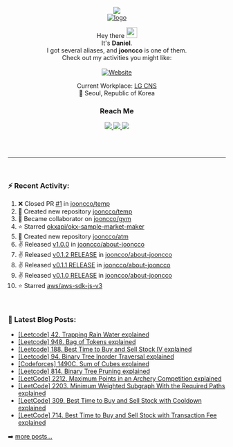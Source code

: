 
<p align="center">
  <img src="https://capsule-render.vercel.app/api?type=waving&color=gradient"><br/>
  <a href="https://jooncco.me"><img src="https://i.ibb.co/N2jDKfK/logo.png" alt="logo" border="0"/></a>
</p>

<p align="center">
  Hey there <img src="https://media.giphy.com/media/hvRJCLFzcasrR4ia7z/giphy.gif" width="25"><br/>
  It's <b>Daniel</b>.<br/>
  I got several aliases, and <b>jooncco</b> is one of them.<br/>
  Check out my activities you might like:<br/><br/>
  <a href="https://jooncco.me">
    <img alt="Website" src="https://img.shields.io/website?down_color=inactive&down_message=jooncco.me&style=flat-square&up_color=9cf&up_message=jooncco.me&url=https://jooncco.me">
  </a><br/>
</p>

<p align="center">
  Current Workplace: <a href="https://www.lgcns.com/">LG CNS</a><br/>
  📍 Seoul, Republic of Korea
</p>

<h3 align="center">Reach Me</h3>
<p align="center">
  <a href="https://www.linkedin.com/in/jooncco">
    <img src="https://img.shields.io/badge/LinkedIn-0A66C2?style=flat-square&logo=LinkedIn&logoColor=white"/>
  </a>
  <a href="mailto:jooncco.g@gmail.com">
    <img src="https://img.shields.io/badge/Gmail-EA4335?style=flat-square&logo=Gmail&logoColor=white"/>
  </a>
  <a href="https://instagram.com/jooncco">
    <img src="https://img.shields.io/badge/instagram-E4405F?style=flat-square&logo=instagram&logoColor=white"/>
  </a>
</p>
<br />
<br />

<hr />

<br />

### ⚡ Recent Activity:

<!--RECENT_ACTIVITY:start-->
1. ❌ Closed PR [#1](https://github.com/jooncco/temp/pull/1) in [jooncco/temp](https://github.com/jooncco/temp)
2. 📔 Created new repository [jooncco/temp](https://github.com/jooncco/temp)
3. 🤝 Became collaborator on [jooncco/gym](https://github.com/jooncco/gym)
4. ⭐ Starred [okxapi/okx-sample-market-maker](https://github.com/okxapi/okx-sample-market-maker)
5. 📔 Created new repository [jooncco/atm](https://github.com/jooncco/atm)
6. ✌️ Released [v1.0.0](https://github.com/jooncco/about-jooncco/releases/tag/v1.0.0) in [jooncco/about-jooncco](https://github.com/jooncco/about-jooncco)
7. ✌️ Released [v0.1.2 RELEASE](https://github.com/jooncco/about-jooncco/releases/tag/v0.1.2) in [jooncco/about-jooncco](https://github.com/jooncco/about-jooncco)
8. ✌️ Released [v0.1.1 RELEASE](https://github.com/jooncco/about-jooncco/releases/tag/v0.1.1) in [jooncco/about-jooncco](https://github.com/jooncco/about-jooncco)
9. ✌️ Released [v0.1.0 RELEASE](https://github.com/jooncco/about-jooncco/releases/tag/v0.1.0) in [jooncco/about-jooncco](https://github.com/jooncco/about-jooncco)
10. ⭐ Starred [aws/aws-sdk-js-v3](https://github.com/aws/aws-sdk-js-v3)
<!--RECENT_ACTIVITY:end-->

<br />

### 📕 Latest Blog Posts:

<!-- BLOG-POST-LIST:START -->
- [[Leetcode] 42. Trapping Rain Water explained](https://jooncco.github.io/competitive-programming/leetcode-42/)
- [[Leetcode] 948. Bag of Tokens explained](https://jooncco.github.io/competitive-programming/leetcode-948/)
- [[Leetcode] 188. Best Time to Buy and Sell Stock IV explained](https://jooncco.github.io/competitive-programming/leetcode-188/)
- [[Leetcode] 94. Binary Tree Inorder Traversal explained](https://jooncco.github.io/competitive-programming/leetcode-94/)
- [[Codeforces] 1490C. Sum of Cubes explained](https://jooncco.github.io/competitive-programming/codeforces-1490C/)
- [[Leetcode] 814. Binary Tree Pruning explained](https://jooncco.github.io/competitive-programming/leetcode-814/)
- [[LeetCode] 2212. Maximum Points in an Archery Competition explained](https://jooncco.github.io/competitive-programming/leetcode-2212/)
- [[LeetCode] 2203. Minimum Weighted Subgraph With the Required Paths explained](https://jooncco.github.io/competitive-programming/leetcode-2203/)
- [[LeetCode] 309. Best Time to Buy and Sell Stock with Cooldown explained](https://jooncco.github.io/competitive-programming/leetcode-309/)
- [[LeetCode] 714. Best Time to Buy and Sell Stock with Transaction Fee explained](https://jooncco.github.io/competitive-programming/leetcode-714/)
<!-- BLOG-POST-LIST:END -->

➡️ [more posts...](https://jooncco.github.io)

<!-- ### 📈 CP Activity: -->

<!-- [![Codeforces](https://cp-logo.vercel.app/codeforces/jooncco?logo=true)](http://codeforces.com/profile/jooncco) -->
